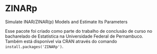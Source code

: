 # ZINARp
Simulate INAR/ZINAR(p) Models and Estimate Its Parameters

Esse pacote foi criado como parte do trabalho de conclusão de curso no bacharelado de Estatística na Universidade Federal de Pernambuco. Também está disponível via CRAN através do comando `install.packages('ZINARp')`.

